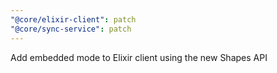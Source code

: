 ```yaml
---
"@core/elixir-client": patch
"@core/sync-service": patch
---
```


Add embedded mode to Elixir client using the new Shapes API
